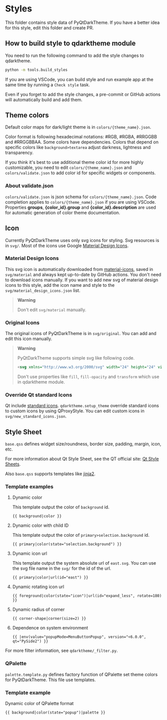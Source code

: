 # Styles

This folder contains style data of PyQtDarkTheme. If you have a better idea for this style, edit this folder and create PR.

## How to build style to qdarktheme module

You need to run the following command to add the style changes to qdarktheme.

``` sh
python -m tools.build_styles
```

If you are using VSCode, you can build style and run example app at the same time by running a `Check style` task.

Even if you forget to add the style changes, a pre-commit or GitHub actions will automatically build and add them.

## Theme colors

Default color maps for dark/light theme is in `colors/{theme_name}.json`.

Color format is following hexadecimal notations: #RGB, #RGBA, #RRGGBB and #RRGGBBAA. Some colors have dependencies. Colors that depend on specific colors like `background>textarea` adjust darkness, lightness and transparency.

If you think it's best to use additional theme color id for more highly customizable, you need to edit `colors/{theme_name}.json` and `colors/validate.json` to add color id for specific widgets or components.

### About validate.json

`colors/validate.json` is json schema for `colors/{theme_name}.json`. Code completion applies to `colors/{theme_name}.json` if you are using VSCode. Properties **groups**, **{color_id}.group** and **{color_id}.description** are used for automatic generation of color theme documentation.

## Icon

Currently PyQtDarkTheme uses only svg icons for styling. Svg resources is in `svg/`. Most of the icons use Google [Material Design Icons](https://github.com/google/material-design-icons).

### Material Design Icons

This svg icon is automatically downloaded from [material-icons](https://github.com/marella/material-icons), saved in `svg/material` and always kept up-to-date by GitHub actions. You don't need to download icons manually.
If you want to add new svg of material design icons to this style, add the icon name and style to the `svg/material_design_icons.json` list.
> **Warning**
>
> Don't edit `svg/material` manually.

### Original Icons

The original icons of PyQtDarkTheme is in `svg/original`. You can add and edit this icon manually.
> **Warning**
>
> PyQtDarkTheme supports simple svg like following code.
>
> ```svg
> <svg xmlns="http://www.w3.org/2000/svg" width="24" height="24" viewBox="0 0 24 24"><path d="M9 16.17 5.53 12.7a.996.996 0 1 0-1.41 1.41l4.18 4.18c.39.39 1.02.39 1.41 0L20.29 7.71a.996.996 0 1 0-1.41-1.41L9 16.17z"/></svg>
> ```
>
> Don't use properties like `fill`, `fill-opacity` and `transform` which use in qdarktheme module.

### Override Qt standard Icons

Qt include [standard icons](https://doc.qt.io/qt-6/qstyle.html#StandardPixmap-enum). `qdarktheme.setup_theme` override standard icons to custom icons by using QProxyStyle. You can edit custom icons in `svg/new_standard_icons.json`.

## Style Sheet

`base.qss` defines widget size/roundness, border size, padding, margin, icon, etc.

For more information about Qt Style Sheet, see the QT official site: [Qt Style Sheets](https://doc.qt.io/qt-6/stylesheet.html).

Also `base.qss` supports templates like [jinja2](https://jinja.palletsprojects.com/en/3.1.x/).

### Template examples

1. Dynamic color

    This template output the color of `background` id.

    ``` plain text
    {{ background|color }}
    ```

1. Dynamic color with child ID

    This template output the color of `primary>selection.background` id.

    ``` plain text
    {{ primary|color(state="selection.background") }}
    ```

1. Dynamic icon url

    This template output the system absolute url of `east.svg`. You can use the svg file name in the `svg/` for the id of the url.

    ``` plain text
    {{ primary|color|url(id="east") }}
    ```

1. Dynamic rotating icon url

    ``` plain text
    {{ foreground|color(state="icon")|url(id="expand_less", rotate=180) }}
    ```

1. Dynamic radius of corner

    ``` plain text
    {{ corner-shape|corner(size=2) }}
    ```

1. Dependence on system environment

    ``` plain text
    {{ |env(value="popupMode=MenuButtonPopup", version="<6.0.0", qt="PySide2") }}
    ```

For more filter information, see `qdarktheme/_filter.py`.

### QPalette

`palette.template.py` defines factory function of QPalette set theme colors for PyQtDarkTheme. This file use templates.

### Template example

Dynamic color of QPalette format

``` plain text
{{ background|color(state="popup")|palette }}
```
